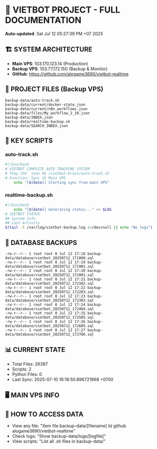 # 🤖 VIETBOT PROJECT - FULL DOCUMENTATION
**Auto-updated**: Sat Jul 12 05:27:39 PM +07 2025

## 🏗️ SYSTEM ARCHITECTURE
- **Main VPS**: 103.170.123.14 (Production)
- **Backup VPS**: 103.77.172.150 (Backup & Monitor)
- **GitHub**: https://github.com/alogame3690/vietbot-realtime

## 📁 PROJECT FILES (Backup VPS)
```
backup-data/auto-track.sh
backup-data/current/docker-state.json
backup-data/current/n8n_workflows.json
backup-data/files/My_workflow_2_10.json
backup-data/INDEX.json
backup-data/realtime-backup.sh
backup-data/SEARCH_INDEX.json
```

## 🔧 KEY SCRIPTS
### auto-track.sh
```bash
#!/bin/bash
# VIETBOT COMPLETE AUTO TRACKING SYSTEM
# Thay thế toàn bộ /vietbot-brain/auto-track.sh
# Function: Sync từ Main VPS
    echo "[$(date)] Starting sync from main VPS"
```
### realtime-backup.sh
```bash
#!/bin/bash
    echo "[$(date)] Generating status..." >> $LOG
# VIETBOT STATUS
## System Info
## Last Activity
$(tail -5 /var/log/vietbot-backup.log 2>/dev/null || echo "No logs")
```

## 💾 DATABASE BACKUPS
```
-rw-r--r-- 1 root root 0 Jul 12 17:18 backup-data/database/vietbot_20250712_171800.sql
-rw-r--r-- 1 root root 0 Jul 12 17:19 backup-data/database/vietbot_20250712_171901.sql
-rw-r--r-- 1 root root 0 Jul 12 17:20 backup-data/database/vietbot_20250712_172001.sql
-rw-r--r-- 1 root root 0 Jul 12 17:21 backup-data/database/vietbot_20250712_172102.sql
-rw-r--r-- 1 root root 0 Jul 12 17:22 backup-data/database/vietbot_20250712_172203.sql
-rw-r--r-- 1 root root 0 Jul 12 17:23 backup-data/database/vietbot_20250712_172303.sql
-rw-r--r-- 1 root root 0 Jul 12 17:24 backup-data/database/vietbot_20250712_172404.sql
-rw-r--r-- 1 root root 0 Jul 12 17:25 backup-data/database/vietbot_20250712_172505.sql
-rw-r--r-- 1 root root 0 Jul 12 17:26 backup-data/database/vietbot_20250712_172605.sql
-rw-r--r-- 1 root root 0 Jul 12 17:27 backup-data/database/vietbot_20250712_172706.sql
```

## 📊 CURRENT STATE
- Total Files: 26387
- Scripts: 2
- Python Files: 0
- Last Sync: 2025-07-10 16:18:50.896721968 +0700

## 🖥️ MAIN VPS INFO


## 🚨 HOW TO ACCESS DATA
- View any file: "Xem file backup-data/[filename] từ github alogame3690/vietbot-realtime"
- Check logs: "Show backup-data/logs/[logfile]"
- View scripts: "List all .sh files in backup-data/"
